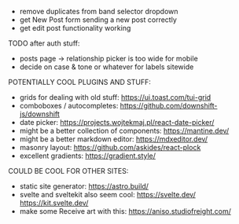 - remove duplicates from band selector dropdown
- get New Post form sending a new post correctly
- get edit post functionality working



TODO after auth stuff:
- posts page -> relationship picker is too wide for mobile
- decide on case & tone or whatever for labels sitewide


POTENTIALLY COOL PLUGINS AND STUFF:
- grids for dealing with old stuff: https://ui.toast.com/tui-grid
- comboboxes / autocompletes: https://github.com/downshift-js/downshift
- date picker: https://projects.wojtekmaj.pl/react-date-picker/
- might be a better collection of components: https://mantine.dev/
- might be a better markdown editor: https://mdxeditor.dev/
- masonry layout: https://github.com/askides/react-plock
- excellent gradients: https://gradient.style/


COULD BE COOL FOR OTHER SITES:
- static site generator: https://astro.build/
- svelte and sveltekit also seem cool: https://svelte.dev/ https://kit.svelte.dev/
- make some Receive art with this: https://aniso.studiofreight.com/
